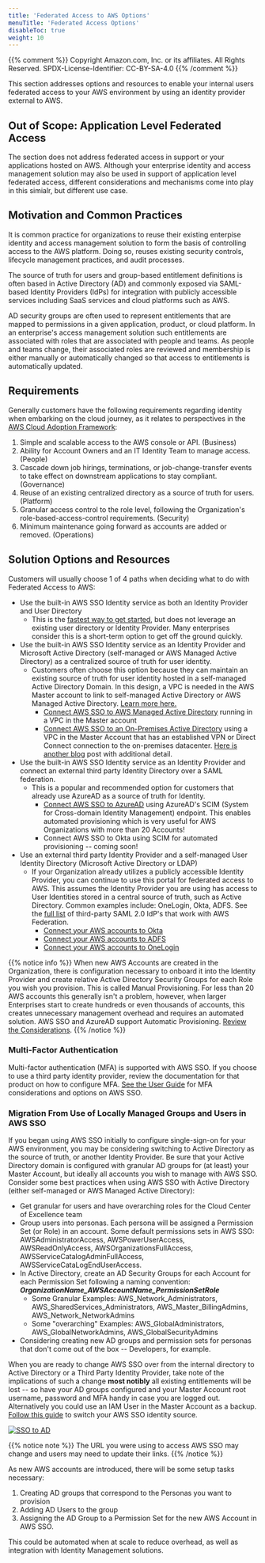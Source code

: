 ```yaml
---
title: 'Federated Access to AWS Options'
menuTitle: 'Federated Access Options'
disableToc: true
weight: 10
---
```


{{% comment %}}
Copyright Amazon.com, Inc. or its affiliates. All Rights Reserved.
SPDX-License-Identifier: CC-BY-SA-4.0
{{% /comment %}}

This section addresses options and resources to enable your internal users federated access to your AWS environment by using an identity provider external to AWS. 

## Out of Scope: Application Level Federated Access

The section does not address federated access in support or your applications hosted on AWS. Although your enterprise identity and access management solution may also be used in support of application level federated access, different considerations and mechanisms come into play in this simialr, but different use case.

## Motivation and Common Practices
It is common practice for organizations to reuse their existing enterpise identity and access management solution to form the basis of controlling access to the AWS platform.  Doing so, reuses existing security controls, lifecycle management practices, and audit processes.

The source of truth for users and group-based entitlement definitions is often based in Active Directory (AD) and commonly exposed via SAML-based Identity Providers (IdPs) for integration with publicly accessible services including SaaS services and cloud platforms such as AWS.

AD security groups are often used to represent entitlements that are mapped to permissions in a given application, product, or cloud platform. In an enterprise's access management solution such entitlements are associated with roles that are associated with people and teams.  As people and teams change, their associated roles are reviewed and membership is either manually or automatically changed so that access to entitlements is automatically updated.



## Requirements

Generally customers have the following requirements regarding identity when embarking on the cloud journey, as it relates to perspectives in the [AWS Cloud Adoption Framework](https://aws.amazon.com/professional-services/CAF/):

1. Simple and scalable access to the AWS console or API. (Business)
2. Ability for Account Owners and an IT Identity Team to manage access. (People)
3. Cascade down job hirings, terminations, or job-change-transfer events to take effect on downstream applications to stay compliant. (Governance)
4. Reuse of an existing centralized directory as a source of truth for users. (Platform) 
5. Granular access control to the role level, following the Organization's role-based-access-control requirements. (Security)
6. Minimum maintenance going forward as accounts are added or removed. (Operations)



## Solution Options and Resources

Customers will usually choose 1 of 4 paths when deciding what to do with Federated Access to AWS:

* Use the built-in AWS SSO Identity service as both an Identity Provider and User Directory
	* This is the [fastest way to get started](https://aws.amazon.com/blogs/security/how-to-create-and-manage-users-within-aws-sso/), but does not leverage an existing user directory or Identity Provider. Many enterprises consider this is a short-term option to get off the ground quickly.
* Use the built-in AWS SSO Identity service as an Identity Provider and Microsoft Active Directory (self-managed or AWS Managed Active Directory) as a centralized source of truth for user identity.
	* Customers often choose this option because they can maintain an existing source of truth for user identity hosted in a self-managed Active Directory Domain. In this design, a VPC is needed in the AWS Master account to link to self-managed Active Directory or AWS Managed Active Directory. [Learn more here.](/02-dev-fast-follow/02-security-compliance/06-awssso-activedirectory.html)
		* [Connect AWS SSO to AWS Managed Active Directory](https://docs.aws.amazon.com/singlesignon/latest/userguide/connectawsad.html) running in a VPC in the Master account
		* [Connect AWS SSO to an On-Premises Active Directory](https://docs.aws.amazon.com/singlesignon/latest/userguide/connectonpremad.html) using a VPC in the Master Account that has an established VPN or Direct Connect connection to the on-premises datacenter. [Here is another blog](https://aws.amazon.com/blogs/security/how-to-connect-your-on-premises-active-directory-to-aws-using-ad-connector/) post with additional detail.
* Use the built-in AWS SSO Identity service as an Identity Provider and connect an external third party Identity Directory over a SAML federation.
	* This is a popular and recommended option for customers that already use AzureAD as a source of truth for Identity.
		* [Connect AWS SSO to AzureAD](https://aws.amazon.com/blogs/aws/the-next-evolution-in-aws-single-sign-on/) using AzureAD's SCIM (System for Cross-domain Identity Management) endpoint. This enables automated provisioning which is very useful for AWS Organizations with more than 20 Accounts!
		* Connect AWS SSO to Okta using SCIM for automated provisioning -- coming soon!
* Use an external third party Identity Provider and a self-managed User Identity Directory (Microsoft Active Directory or LDAP)
	* If your Organization already utilizes a publicly accessible Identity Provider, you can continue to use this portal for federated access to AWS. This assumes the Identity Provider you are using has access to User Identities stored in a central source of truth, such as Active Directory. Common examples include: OneLogin, Okta, ADFS. See the [full list](https://docs.aws.amazon.com/IAM/latest/UserGuide/id_roles_providers_saml_3rd-party.html) of third-party SAML 2.0 IdP's that work with AWS Federation.
		* [Connect your AWS accounts to Okta](https://support.okta.com/help/s/article/Support-for-Multiple-Accounts-in-AWS)
		* [Connect your AWS accounts to ADFS](https://aws.amazon.com/blogs/security/enabling-federation-to-aws-using-windows-active-directory-adfs-and-saml-2-0/)
		* [Connect your AWS accounts to OneLogin](https://onelogin.service-now.com/kb_view_customer.do?sysparm_article=KB0010344)


{{% notice info %}}
When new AWS Accounts are created in the Organization, there is configuration necessary to onboard it into the Identity Provider and create relative Active Directory Security Groups for each Role you wish you provision. This is called Manual Provisioning. For less than 20 AWS accounts this generally isn't a problem, however, when larger Enterprises start to create hundreds or even thousands of accounts, this creates unnecessary management overhead and requires an automated solution. AWS SSO and AzureAD support Automatic Provisioning. [Review the Considerations](https://docs.aws.amazon.com/singlesignon/latest/userguide/provision-automatically.html).
{{% /notice %}}

### Multi-Factor Authentication

Multi-factor authentication (MFA) is supported with AWS SSO. If you choose to use a third party identity provider, review the documentation for that product on how to configure MFA. [See the User Guide](https://docs.aws.amazon.com/singlesignon/latest/userguide/enable-mfa.html) for MFA considerations and options on AWS SSO.

### Migration From Use of Locally Managed Groups and Users in AWS SSO

If you began using AWS SSO initially to configure single-sign-on for your AWS environment, you may be considering switching to Active Directory as the source of truth, or another Identity Provider. Be sure that your Active Directory domain is configured with granular AD groups for (at least) your Master Account, but ideally all accounts you wish to manage with AWS SSO. Consider some best practices when using AWS SSO with Active Directory (either self-managed or AWS Managed Active Directory):

* Get granular for users and have overarching roles for the Cloud Center of Excellence team
* Group users into personas. Each persona will be assigned a Permission Set (or Role) in an account. Some default permissions sets in AWS SSO: AWSAdministratorAccess, AWSPowerUserAccess, AWSReadOnlyAccess, AWSOrganizationsFullAccess, AWSServiceCatalogAdminFullAccess, AWSServiceCataLogEndUserAccess.
* In Active Directory, create an AD Security Groups for each Account for each Permission Set following a naming convention: ***OrganizationName_AWSAccountName_PermissionSetRole***
	* Some Granular Examples: AWS_Network_Administrators, AWS_SharedServices_Administrators, AWS_Master_BillingAdmins, AWS_Network_NetworkAdmins
	* Some "overarching" Examples: AWS_GlobalAdministrators, AWS_GlobalNetworkAdmins, AWS_GlobalSecurityAdmins
* Considering creating new AD groups and permission sets for personas that don't come out of the box -- Developers, for example.

When you are ready to change AWS SSO over from the internal directory to Active Directory or a Third Party Identity Provider, take note of the implications of such a change **most notibly** all existing entitlements will be lost -- so have your AD groups configured and your Master Account root username, password and MFA handy in case you are logged out. Alternatively you could use an IAM User in the Master Account as a backup. [Follow this guide](https://docs.aws.amazon.com/singlesignon/latest/userguide/manage-your-identity-source-change.html) to switch your AWS SSO identity source.

[![SSO to AD](/images/02-dev-fast-follow/02-security-compliance/01-federated-access-to-aws/awssso_converttoAD.png)](/images/02-dev-fast-follow/02-security-compliance/01-federated-access-to-aws/awssso_converttoAD.png)

{{% notice note %}}
The URL you were using to access AWS SSO may change and users may need to update their links.
{{% /notice %}}



As new AWS accounts are introduced, there will be some setup tasks necessary:
1) Creating AD groups that correspond to the Personas you want to provision
2) Adding AD Users to the group
3) Assigning the AD Group to a Permission Set for the new AWS Account in AWS SSO.

This could be automated when at scale to reduce overhead, as well as integration with Identity Management solutions.